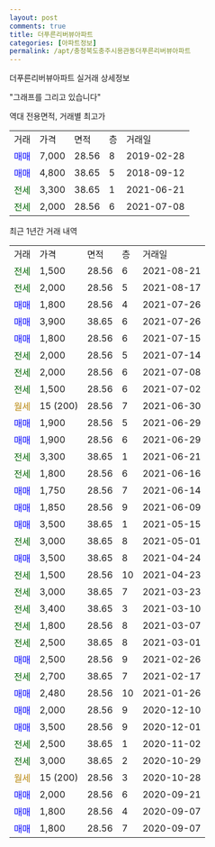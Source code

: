 ```yaml
---
layout: post
comments: true
title: 더푸른리버뷰아파트
categories: [아파트정보]
permalink: /apt/충청북도충주시용관동더푸른리버뷰아파트
---
```


더푸른리버뷰아파트 실거래 상세정보

<script type="text/javascript">
  google.charts.load('current', {'packages':['line', 'corechart']});
  google.charts.setOnLoadCallback(drawChart);

  function drawChart() {
    var data = new google.visualization.DataTable();
    data.addColumn('date', '거래일');
    data.addColumn('number', "매매");
    data.addColumn('number', "전세");
    data.addColumn('number', "전매");

    data.addRows([[new Date(Date.parse("2021-08-21")), null, 1500, null], [new Date(Date.parse("2021-08-17")), null, 2000, null], [new Date(Date.parse("2021-07-26")), 1800, null, null], [new Date(Date.parse("2021-07-26")), 3900, null, null], [new Date(Date.parse("2021-07-15")), 1800, null, null], [new Date(Date.parse("2021-07-14")), null, 2000, null], [new Date(Date.parse("2021-07-08")), null, 2000, null], [new Date(Date.parse("2021-07-02")), null, 1500, null], [new Date(Date.parse("2021-06-30")), null, null, null], [new Date(Date.parse("2021-06-29")), 1900, null, null], [new Date(Date.parse("2021-06-29")), 1900, null, null], [new Date(Date.parse("2021-06-21")), null, 3300, null], [new Date(Date.parse("2021-06-16")), null, 1800, null], [new Date(Date.parse("2021-06-14")), 1750, null, null], [new Date(Date.parse("2021-06-09")), 1850, null, null], [new Date(Date.parse("2021-05-15")), 3500, null, null], [new Date(Date.parse("2021-05-01")), null, 3000, null], [new Date(Date.parse("2021-04-24")), 3500, null, null], [new Date(Date.parse("2021-04-23")), null, 1500, null], [new Date(Date.parse("2021-03-23")), null, 3000, null], [new Date(Date.parse("2021-03-10")), null, 3400, null], [new Date(Date.parse("2021-03-07")), null, 1800, null], [new Date(Date.parse("2021-03-01")), null, 2500, null], [new Date(Date.parse("2021-02-26")), 2500, null, null], [new Date(Date.parse("2021-02-17")), null, 2700, null], [new Date(Date.parse("2021-01-26")), 2480, null, null], [new Date(Date.parse("2020-12-10")), 2000, null, null], [new Date(Date.parse("2020-12-01")), 3500, null, null], [new Date(Date.parse("2020-11-02")), null, 2500, null], [new Date(Date.parse("2020-10-29")), null, 3000, null], [new Date(Date.parse("2020-10-28")), null, null, null], [new Date(Date.parse("2020-09-21")), 2000, null, null], [new Date(Date.parse("2020-09-07")), 1800, null, null], [new Date(Date.parse("2020-09-07")), 1800, null, null]]);

    var options = {
      hAxis: {
        format: 'yyyy/MM/dd'
      },    
      lineWidth: 0,
      pointsVisible: true,    
      title: '최근 1년간 유형별 실거래가 분포',
      legend: { position: 'bottom' }
    };

    var formatter = new google.visualization.NumberFormat({pattern:'###,###'} );
    formatter.format(data, 1);
    formatter.format(data, 2);
    
    setTimeout(function() {
        var chart = new google.visualization.LineChart(document.getElementById('columnchart_material'));
        chart.draw(data, (options));
        document.getElementById('loading').style.display = 'none';
    }, 1000);
  }
</script>


<div id="loading" style="z-index:20; display: block; margin-left: 0px">"그래프를 그리고 있습니다"</div>
<div id="columnchart_material" style="width: 95%; margin-left: 0px; display: block"></div>

역대 전용면적, 거래별 최고가
<table class="sortable">
    <tr>
      <td>거래</td>
      <td>가격</td>
      <td>면적</td>
      <td>층</td>
      <td>거래일</td>
    </tr>
        <tr>
          <td><a style="color: blue">매매</a></td>
          <td>7,000</td>
          <td>28.56</td>
          <td>8</td>
          <td>2019-02-28</td>
        </tr>            <tr>
          <td><a style="color: blue">매매</a></td>
          <td>4,800</td>
          <td>38.65</td>
          <td>5</td>
          <td>2018-09-12</td>
        </tr>        
        <tr>
              <td><a style="color: darkgreen">전세</a></td>
              <td>3,300</td>
              <td>38.65</td>
              <td>1</td>
              <td>2021-06-21</td>
            </tr>            <tr>
              <td><a style="color: darkgreen">전세</a></td>
              <td>2,000</td>
              <td>28.56</td>
              <td>6</td>
              <td>2021-07-08</td>
            </tr>        
    
</table>

최근 1년간 거래 내역

<table class="sortable">
    <tr>
      <td>거래</td>
      <td>가격</td>
      <td>면적</td>
      <td>층</td>
      <td>거래일</td>
    </tr>
    <tr>
      <td><a style="color: darkgreen">전세</a></td>
      <td>1,500</td>
      <td>28.56</td>
      <td>6</td>
      <td>2021-08-21</td>
    </tr>          <tr>
      <td><a style="color: darkgreen">전세</a></td>
      <td>2,000</td>
      <td>28.56</td>
      <td>5</td>
      <td>2021-08-17</td>
    </tr>          <tr>
      <td><a style="color: blue">매매</a></td>
      <td>1,800</td>
      <td>28.56</td>
      <td>4</td>
      <td>2021-07-26</td>
    </tr>          <tr>
      <td><a style="color: blue">매매</a></td>
      <td>3,900</td>
      <td>38.65</td>
      <td>6</td>
      <td>2021-07-26</td>
    </tr>          <tr>
      <td><a style="color: blue">매매</a></td>
      <td>1,800</td>
      <td>28.56</td>
      <td>6</td>
      <td>2021-07-15</td>
    </tr>          <tr>
      <td><a style="color: darkgreen">전세</a></td>
      <td>2,000</td>
      <td>28.56</td>
      <td>5</td>
      <td>2021-07-14</td>
    </tr>          <tr>
      <td><a style="color: darkgreen">전세</a></td>
      <td>2,000</td>
      <td>28.56</td>
      <td>6</td>
      <td>2021-07-08</td>
    </tr>          <tr>
      <td><a style="color: darkgreen">전세</a></td>
      <td>1,500</td>
      <td>28.56</td>
      <td>6</td>
      <td>2021-07-02</td>
    </tr>          <tr>
      <td><a style="color: darkgoldenrod">월세</a></td>
      <td>15 (200)</td>
      <td>28.56</td>
      <td>7</td>
      <td>2021-06-30</td>
    </tr>          <tr>
      <td><a style="color: blue">매매</a></td>
      <td>1,900</td>
      <td>28.56</td>
      <td>5</td>
      <td>2021-06-29</td>
    </tr>          <tr>
      <td><a style="color: blue">매매</a></td>
      <td>1,900</td>
      <td>28.56</td>
      <td>6</td>
      <td>2021-06-29</td>
    </tr>          <tr>
      <td><a style="color: darkgreen">전세</a></td>
      <td>3,300</td>
      <td>38.65</td>
      <td>1</td>
      <td>2021-06-21</td>
    </tr>          <tr>
      <td><a style="color: darkgreen">전세</a></td>
      <td>1,800</td>
      <td>28.56</td>
      <td>6</td>
      <td>2021-06-16</td>
    </tr>          <tr>
      <td><a style="color: blue">매매</a></td>
      <td>1,750</td>
      <td>28.56</td>
      <td>7</td>
      <td>2021-06-14</td>
    </tr>          <tr>
      <td><a style="color: blue">매매</a></td>
      <td>1,850</td>
      <td>28.56</td>
      <td>9</td>
      <td>2021-06-09</td>
    </tr>          <tr>
      <td><a style="color: blue">매매</a></td>
      <td>3,500</td>
      <td>38.65</td>
      <td>1</td>
      <td>2021-05-15</td>
    </tr>          <tr>
      <td><a style="color: darkgreen">전세</a></td>
      <td>3,000</td>
      <td>38.65</td>
      <td>8</td>
      <td>2021-05-01</td>
    </tr>          <tr>
      <td><a style="color: blue">매매</a></td>
      <td>3,500</td>
      <td>38.65</td>
      <td>8</td>
      <td>2021-04-24</td>
    </tr>          <tr>
      <td><a style="color: darkgreen">전세</a></td>
      <td>1,500</td>
      <td>28.56</td>
      <td>10</td>
      <td>2021-04-23</td>
    </tr>          <tr>
      <td><a style="color: darkgreen">전세</a></td>
      <td>3,000</td>
      <td>38.65</td>
      <td>7</td>
      <td>2021-03-23</td>
    </tr>          <tr>
      <td><a style="color: darkgreen">전세</a></td>
      <td>3,400</td>
      <td>38.65</td>
      <td>3</td>
      <td>2021-03-10</td>
    </tr>          <tr>
      <td><a style="color: darkgreen">전세</a></td>
      <td>1,800</td>
      <td>28.56</td>
      <td>8</td>
      <td>2021-03-07</td>
    </tr>          <tr>
      <td><a style="color: darkgreen">전세</a></td>
      <td>2,500</td>
      <td>38.65</td>
      <td>8</td>
      <td>2021-03-01</td>
    </tr>          <tr>
      <td><a style="color: blue">매매</a></td>
      <td>2,500</td>
      <td>28.56</td>
      <td>9</td>
      <td>2021-02-26</td>
    </tr>          <tr>
      <td><a style="color: darkgreen">전세</a></td>
      <td>2,700</td>
      <td>38.65</td>
      <td>7</td>
      <td>2021-02-17</td>
    </tr>          <tr>
      <td><a style="color: blue">매매</a></td>
      <td>2,480</td>
      <td>28.56</td>
      <td>10</td>
      <td>2021-01-26</td>
    </tr>          <tr>
      <td><a style="color: blue">매매</a></td>
      <td>2,000</td>
      <td>28.56</td>
      <td>9</td>
      <td>2020-12-10</td>
    </tr>          <tr>
      <td><a style="color: blue">매매</a></td>
      <td>3,500</td>
      <td>28.56</td>
      <td>9</td>
      <td>2020-12-01</td>
    </tr>          <tr>
      <td><a style="color: darkgreen">전세</a></td>
      <td>2,500</td>
      <td>38.65</td>
      <td>1</td>
      <td>2020-11-02</td>
    </tr>          <tr>
      <td><a style="color: darkgreen">전세</a></td>
      <td>3,000</td>
      <td>38.65</td>
      <td>2</td>
      <td>2020-10-29</td>
    </tr>          <tr>
      <td><a style="color: darkgoldenrod">월세</a></td>
      <td>15 (200)</td>
      <td>28.56</td>
      <td>3</td>
      <td>2020-10-28</td>
    </tr>          <tr>
      <td><a style="color: blue">매매</a></td>
      <td>2,000</td>
      <td>28.56</td>
      <td>6</td>
      <td>2020-09-21</td>
    </tr>          <tr>
      <td><a style="color: blue">매매</a></td>
      <td>1,800</td>
      <td>28.56</td>
      <td>4</td>
      <td>2020-09-07</td>
    </tr>          <tr>
      <td><a style="color: blue">매매</a></td>
      <td>1,800</td>
      <td>28.56</td>
      <td>7</td>
      <td>2020-09-07</td>
    </tr>      </table>

